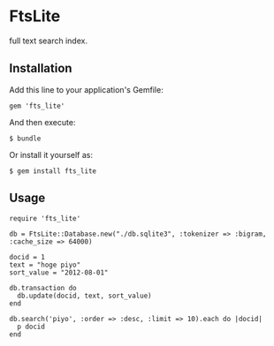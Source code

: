 # FtsLite

full text search index.

## Installation

Add this line to your application's Gemfile:

    gem 'fts_lite'

And then execute:

    $ bundle

Or install it yourself as:

    $ gem install fts_lite

## Usage

    require 'fts_lite'
    
    db = FtsLite::Database.new("./db.sqlite3", :tokenizer => :bigram, :cache_size => 64000)
    
    docid = 1
    text = "hoge piyo"
    sort_value = "2012-08-01"
    
    db.transaction do
      db.update(docid, text, sort_value)
    end
    
    db.search('piyo', :order => :desc, :limit => 10).each do |docid|
      p docid
    end

